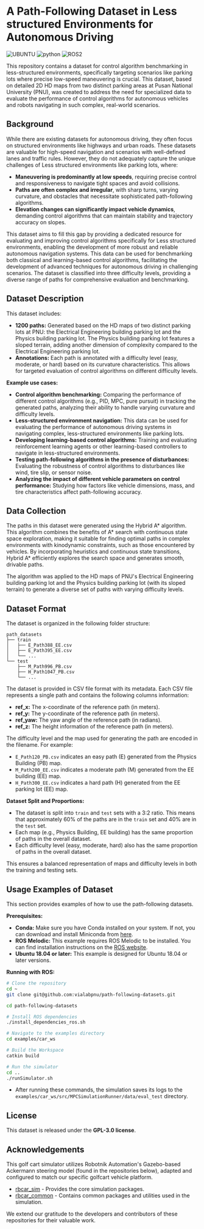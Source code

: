 # A Path-Following Dataset in Less structured Environments for Autonomous Driving

![UBUNTU](https://img.shields.io/badge/UBUNTU-18.04-orange?style=plastic&logo=ubuntu)
![python](https://img.shields.io/badge/Python-2.7-blue?style=plastic&logo=python)
![ROS2](https://img.shields.io/badge/ROS-Melodic-white?style=plastic&logo=ros)

This repository contains a dataset for control algorithm benchmarking in less-structured environments, specifically targeting scenarios like parking lots where precise low-speed maneuvering is crucial. This dataset, based on detailed 2D HD maps from two distinct parking areas at Pusan National University (PNU), was created to address the need for specialized data to evaluate the performance of control algorithms for autonomous vehicles and robots navigating in such complex, real-world scenarios.

## Background

While there are existing datasets for autonomous driving, they often focus on structured environments like highways and urban roads. These datasets are valuable for high-speed navigation and scenarios with well-defined lanes and traffic rules. However, they do not adequately capture the unique challenges of Less structured environments like parking lots, where:

* **Maneuvering is predominantly at low speeds**, requiring precise control and responsiveness to navigate tight spaces and avoid collisions.
* **Paths are often complex and irregular**, with sharp turns, varying curvature, and obstacles that necessitate sophisticated path-following algorithms.
* **Elevation changes can significantly impact vehicle dynamics**, demanding control algorithms that can maintain stability and trajectory accuracy on slopes.

This dataset aims to fill this gap by providing a dedicated resource for evaluating and improving control algorithms specifically for Less structured environments, enabling the development of more robust and reliable autonomous navigation systems. This data can be used for benchmarking both classical and learning-based control algorithms, facilitating the development of advanced techniques for autonomous driving in challenging scenarios. The dataset is classified into three difficulty levels, providing a diverse range of paths for comprehensive evaluation and benchmarking.


## Dataset Description

This dataset includes:

*   **1200 paths:** Generated based on the HD maps of two distinct parking lots at PNU: the Electrical Engineering building parking lot and the Physics building parking lot. The Physics building parking lot features a sloped terrain, adding another dimension of complexity compared to the Electrical Engineering parking lot. 
*   **Annotations:** Each path is annotated with a difficulty level (easy, moderate, or hard) based on its curvature characteristics. This allows for targeted evaluation of control algorithms on different difficulty levels.

**Example use cases:**

*   **Control algorithm benchmarking:** Comparing the performance of different control algorithms (e.g., PID, MPC, pure pursuit) in tracking the generated paths, analyzing their ability to handle varying curvature and difficulty levels.
*   **Less-structured environment navigation:** This data can be used for evaluating the performance of autonomous driving systems in navigating complex, less-structured environments like parking lots.
*   **Developing learning-based control algorithms:** Training and evaluating reinforcement learning agents or other learning-based controllers to navigate in less-structured environments.
*   **Testing path-following algorithms in the presence of disturbances:** Evaluating the robustness of control algorithms to disturbances like wind, tire slip, or sensor noise.
*   **Analyzing the impact of different vehicle parameters on control performance:** Studying how factors like vehicle dimensions, mass, and tire characteristics affect path-following accuracy.

## Data Collection

The paths in this dataset were generated using the Hybrid A* algorithm. This algorithm combines the benefits of A* search with continuous state space exploration, making it suitable for finding optimal paths in complex environments with kinodynamic constraints, such as those encountered by vehicles. By incorporating heuristics and continuous state transitions, Hybrid A* efficiently explores the search space and generates smooth, drivable paths.

The algorithm was applied to the HD maps of PNU's Electrical Engineering building parking lot and the Physics building parking lot (with its sloped terrain) to generate a diverse set of paths with varying difficulty levels.

## Dataset Format
The dataset is organized in the following folder structure:
```
path_datasets
├── train
│   ├── E_Path388_EE.csv
│   ├── E_Path395_EE.csv
│   └── ...
└── test
    ├── M_Path996_PB.csv
    ├── H_Path1047_PB.csv
    └── ...
```

The dataset is provided in CSV file format with its metadata. Each CSV file represents a single path and contains the following columns information:

* **ref_x:**  The x-coordinate of the reference path (in meters).
* **ref_y:** The y-coordinate of the reference path (in meters).
* **ref_yaw:** The yaw angle of the reference path (in radians).
* **ref_z:** The height information of the reference path (in meters).

The difficulty level and the map used for generating the path are encoded in the filename. For example:

* `E_Path120_PB.csv` indicates an easy path (E) generated from the Physics Building (PB) map.
* `M_Path200_EE.csv` indicates a moderate path (M) generated from the EE building (EE) map.
* `H_Path300_EE.csv` indicates a hard path (H) generated from the EE parking lot (EE) map.

**Dataset Split and Proportions:**

* The dataset is split into `train` and `test` sets with a 3:2 ratio. This means that approximately 60% of the paths are in the `train` set and 40% are in the `test` set.
* Each map (e.g., Physics Building, EE building) has the same proportion of paths in the overall dataset.
* Each difficulty level (easy, moderate, hard) also has the same proportion of paths in the overall dataset.

This ensures a balanced representation of maps and difficulty levels in both the training and testing sets.

## Usage Examples of Dataset

This section provides examples of how to use the path-following datasets.

**Prerequisites:**

* **Conda:** Make sure you have Conda installed on your system. If not, you can download and install Miniconda from [here](https://docs.conda.io/en/latest/miniconda.html).
* **ROS Melodic:** This example requires ROS Melodic to be installed. You can find installation instructions on the [ROS website](http://wiki.ros.org/melodic/Installation).
* **Ubuntu 18.04 or later:** This example is designed for Ubuntu 18.04 or later versions.

**Running with ROS:**

```bash
# Clone the repository
cd ~
git clone git@github.com:vialabpnu/path-following-datasets.git

cd path-following-datasets

# Install ROS dependencies
./install_dependencies_ros.sh

# Navigate to the examples directory
cd examples/car_ws

# Build the Workspace
catkin build

# Run the simulator
cd ..
./runSimulator.sh
```

* After running these commands, the simulation saves its logs to the ```examples/car_ws/src/MPCSimulationRunner/data/eval_test``` directory.

<!-- **Running through Docker:**
We also provide a Docker image with all the necessary dependencies pre-installed.
```bash
# Pull and run the image
docker run -it <docker_image_name> 

# Navigate to the examples directory (inside the container)
cd path-following-datasets

# Run the simulator
./runSimulator.sh
``` -->

<!-- ## Citation

If you use this dataset in your research, please cite the following paper:

[Your paper citation details] -->

## License

This dataset is released under the **GPL-3.0 license**.

## Acknowledgements

This golf cart simulator utilizes Robotnik Automation's Gazebo-based Ackermann steering model (found in the repositories below), adapted and configured to match our specific golfcart vehicle platform.

* [rbcar_sim](https://github.com/RobotnikAutomation/rbcar_sim/tree/melodic-devel-namespace) - Provides the core simulation packages.
* [rbcar_common](https://github.com/RobotnikAutomation/rbcar_common/tree/melodic-devel-sim) - Contains common packages and utilities used in the simulation.

We extend our gratitude to the developers and contributors of these repositories for their valuable work.
